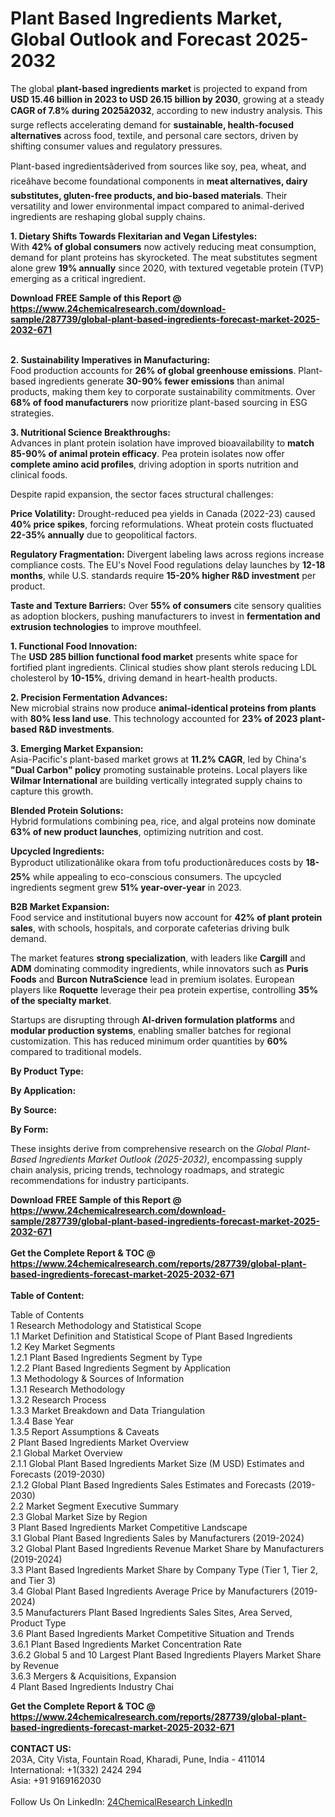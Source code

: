 <h1>Plant Based Ingredients Market, Global Outlook and Forecast 2025-2032</h1><p>The global <strong>plant-based ingredients market</strong> is projected to expand from <strong>USD 15.46 billion in 2023 to USD 26.15 billion by 2030</strong>, growing at a steady <strong>CAGR of 7.8% during 2025â2032</strong>, according to new industry analysis. This surge reflects accelerating demand for <strong>sustainable, health-focused alternatives</strong> across food, textile, and personal care sectors, driven by shifting consumer values and regulatory pressures.</p><p>Plant-based ingredientsâderived from sources like soy, pea, wheat, and riceâhave become foundational components in <strong>meat alternatives, dairy substitutes, gluten-free products, and bio-based materials</strong>. Their versatility and lower environmental impact compared to animal-derived ingredients are reshaping global supply chains.</p><p><strong>1. Dietary Shifts Towards Flexitarian and Vegan Lifestyles:</strong><br>
With <strong>42% of global consumers</strong> now actively reducing meat consumption, demand for plant proteins has skyrocketed. The meat substitutes segment alone grew <strong>19% annually</strong> since 2020, with textured vegetable protein (TVP) emerging as a critical ingredient.</p><div><b>Download FREE Sample of this Report @ 
            <a href="https://www.24chemicalresearch.com/download-sample/287739/global-plant-based-ingredients-forecast-market-2025-2032-671">
            https://www.24chemicalresearch.com/download-sample/287739/global-plant-based-ingredients-forecast-market-2025-2032-671</a></b></div><br><p><strong>2. Sustainability Imperatives in Manufacturing:</strong><br>
Food production accounts for <strong>26% of global greenhouse emissions</strong>. Plant-based ingredients generate <strong>30-90% fewer emissions</strong> than animal products, making them key to corporate sustainability commitments. Over <strong>68% of food manufacturers</strong> now prioritize plant-based sourcing in ESG strategies.</p><p><strong>3. Nutritional Science Breakthroughs:</strong><br>
Advances in plant protein isolation have improved bioavailability to <strong>match 85-90% of animal protein efficacy</strong>. Pea protein isolates now offer <strong>complete amino acid profiles</strong>, driving adoption in sports nutrition and clinical foods.</p><p>Despite rapid expansion, the sector faces structural challenges:</p><p><strong>Price Volatility:</strong> Drought-reduced pea yields in Canada (2022-23) caused <strong>40% price spikes</strong>, forcing reformulations. Wheat protein costs fluctuated <strong>22-35% annually</strong> due to geopolitical factors.</p><p><strong>Regulatory Fragmentation:</strong> Divergent labeling laws across regions increase compliance costs. The EU's Novel Food regulations delay launches by <strong>12-18 months</strong>, while U.S. standards require <strong>15-20% higher R&amp;D investment</strong> per product.</p><p><strong>Taste and Texture Barriers:</strong> Over <strong>55% of consumers</strong> cite sensory qualities as adoption blockers, pushing manufacturers to invest in <strong>fermentation and extrusion technologies</strong> to improve mouthfeel.</p><p><strong>1. Functional Food Innovation:</strong><br>
The <strong>USD 285 billion functional food market</strong> presents white space for fortified plant ingredients. Clinical studies show plant sterols reducing LDL cholesterol by <strong>10-15%</strong>, driving demand in heart-health products.</p><p><strong>2. Precision Fermentation Advances:</strong><br>
New microbial strains now produce <strong>animal-identical proteins from plants</strong> with <strong>80% less land use</strong>. This technology accounted for <strong>23% of 2023 plant-based R&amp;D investments</strong>.</p><p><strong>3. Emerging Market Expansion:</strong><br>
Asia-Pacific's plant-based market grows at <strong>11.2% CAGR</strong>, led by China's <strong>"Dual Carbon" policy</strong> promoting sustainable proteins. Local players like <strong>Wilmar International</strong> are building vertically integrated supply chains to capture this growth.</p><p><strong>Blended Protein Solutions:</strong><br>
    Hybrid formulations combining pea, rice, and algal proteins now dominate <strong>63% of new product launches</strong>, optimizing nutrition and cost.</p><p><strong>Upcycled Ingredients:</strong><br>
    Byproduct utilizationâlike okara from tofu productionâreduces costs by <strong>18-25%</strong> while appealing to eco-conscious consumers. The upcycled ingredients segment grew <strong>51% year-over-year</strong> in 2023.</p><p><strong>B2B Market Expansion:</strong><br>
    Food service and institutional buyers now account for <strong>42% of plant protein sales</strong>, with schools, hospitals, and corporate cafeterias driving bulk demand.</p><p>The market features <strong>strong specialization</strong>, with leaders like <strong>Cargill</strong> and <strong>ADM</strong> dominating commodity ingredients, while innovators such as <strong>Puris Foods</strong> and <strong>Burcon NutraScience</strong> lead in premium isolates. European players like <strong>Roquette</strong> leverage their pea protein expertise, controlling <strong>35% of the specialty market</strong>.</p><p>Startups are disrupting through <strong>AI-driven formulation platforms</strong> and <strong>modular production systems</strong>, enabling smaller batches for regional customization. This has reduced minimum order quantities by <strong>60%</strong> compared to traditional models.</p><p><strong>By Product Type:</strong></p><p><strong>By Application:</strong></p><p><strong>By Source:</strong></p><p><strong>By Form:</strong></p><p>These insights derive from comprehensive research on the <em>Global Plant-Based Ingredients Market Outlook (2025-2032)</em>, encompassing supply chain analysis, pricing trends, technology roadmaps, and strategic recommendations for industry participants.</p><div><b>Download FREE Sample of this Report @ 
            <a href="https://www.24chemicalresearch.com/download-sample/287739/global-plant-based-ingredients-forecast-market-2025-2032-671">
            https://www.24chemicalresearch.com/download-sample/287739/global-plant-based-ingredients-forecast-market-2025-2032-671</a></b></div><br><div><b>Get the Complete Report & TOC @ 
            <a href="https://www.24chemicalresearch.com/reports/287739/global-plant-based-ingredients-forecast-market-2025-2032-671">
            https://www.24chemicalresearch.com/reports/287739/global-plant-based-ingredients-forecast-market-2025-2032-671</a></b></div><br>
            <b>Table of Content:</b><p>Table of Contents<br />
1 Research Methodology and Statistical Scope<br />
1.1 Market Definition and Statistical Scope of Plant Based Ingredients<br />
1.2 Key Market Segments<br />
1.2.1 Plant Based Ingredients Segment by Type<br />
1.2.2 Plant Based Ingredients Segment by Application<br />
1.3 Methodology & Sources of Information<br />
1.3.1 Research Methodology<br />
1.3.2 Research Process<br />
1.3.3 Market Breakdown and Data Triangulation<br />
1.3.4 Base Year<br />
1.3.5 Report Assumptions & Caveats<br />
2 Plant Based Ingredients Market Overview<br />
2.1 Global Market Overview<br />
2.1.1 Global Plant Based Ingredients Market Size (M USD) Estimates and Forecasts (2019-2030)<br />
2.1.2 Global Plant Based Ingredients Sales Estimates and Forecasts (2019-2030)<br />
2.2 Market Segment Executive Summary<br />
2.3 Global Market Size by Region<br />
3 Plant Based Ingredients Market Competitive Landscape<br />
3.1 Global Plant Based Ingredients Sales by Manufacturers (2019-2024)<br />
3.2 Global Plant Based Ingredients Revenue Market Share by Manufacturers (2019-2024)<br />
3.3 Plant Based Ingredients Market Share by Company Type (Tier 1, Tier 2, and Tier 3)<br />
3.4 Global Plant Based Ingredients Average Price by Manufacturers (2019-2024)<br />
3.5 Manufacturers Plant Based Ingredients Sales Sites, Area Served, Product Type<br />
3.6 Plant Based Ingredients Market Competitive Situation and Trends<br />
3.6.1 Plant Based Ingredients Market Concentration Rate<br />
3.6.2 Global 5 and 10 Largest Plant Based Ingredients Players Market Share by Revenue<br />
3.6.3 Mergers & Acquisitions, Expansion<br />
4 Plant Based Ingredients Industry Chai</p><div><b>Get the Complete Report & TOC @ 
            <a href="https://www.24chemicalresearch.com/reports/287739/global-plant-based-ingredients-forecast-market-2025-2032-671">
            https://www.24chemicalresearch.com/reports/287739/global-plant-based-ingredients-forecast-market-2025-2032-671</a></b></div><br><b>CONTACT US:</b><br>
            203A, City Vista, Fountain Road, Kharadi, Pune, India - 411014<br>
            International: +1(332) 2424 294<br>
            Asia: +91 9169162030 <br><br>
            Follow Us On LinkedIn: <a href="https://www.linkedin.com/company/24chemicalresearch/">24ChemicalResearch LinkedIn</a>